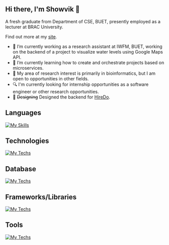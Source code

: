 ## Hi there, I'm Showvik 👋
A fresh graduate from Department of CSE, BUET, presently employed as a lecturer at BRAC University.

Find out more at my [site](https://showvikbiswas.github.io/).

- 🔭 I’m currently working as a research assistant at IWFM, BUET, working on the backend of a project to visualize water levels using Google Maps API.
- 🌱 I’m currently learning how to create and orchestrate projects based on microservices.
- 🧬 My area of research interest is primarily in bioinformatics, but I am open to opportunities in other fields. 
- 🔍 I'm currently looking for internship opportunities as a software engineer or other research opportunities.
- 💅 ~~Designing~~ Designed the backend for [HireDo](https://www.hiredo.com).

## <a id="languages"></a> Languages

[![My Skills](https://skillicons.dev/icons?i=c,cpp,python,java,electron,angular,js,r,ts&perline=15)](#languages)

## <a id="techs"></a> Technologies

[![My Techs](https://skillicons.dev/icons?i=aws,gcp,azure,terraform,kubernetes,vercel,netlify,elasticsearch&perline=15)](#techs)

## <a id="db"></a> Database
[![My Techs](https://skillicons.dev/icons?i=mysql,postgres,mongodb,dynamodb,kubernetes&perline=15)](#db)

## <a id="stacks"></a> Frameworks/Libraries
[![My Techs](https://skillicons.dev/icons?i=express,django,nodejs,react,gatsby,nextjs,svelte,angular,laravel,pytorch,tensorflow&perline=15)](#stacks)

## <a id="tools"></a> Tools
[![My Techs](https://skillicons.dev/icons?i=vscode,git,docker,redis,latex&perline=15)](#tools)
